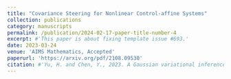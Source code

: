 ```yaml
---
title: "Covariance Steering for Nonlinear Control-affine Systems"
collection: publications
category: manuscripts
permalink: /publication/2024-02-17-paper-title-number-4
excerpt: #'This paper is about fixing template issue #693.'
date: 2023-03-24
venue: 'AIMS Mathematics, Accepted'
paperurl: 'https://arxiv.org/pdf/2108.09530'
citation: #'Yu, H. and Chen, Y., 2023. A Gaussian variational inference approach to motion planning. IEEE Robotics and Automation Letters, 8(5), pp.2518-2525.'
---
```


